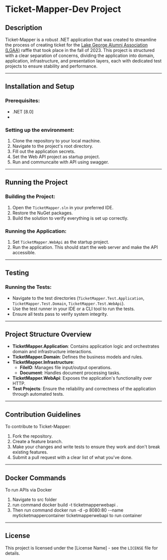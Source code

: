 # Ticket-Mapper-Dev Project

## Description
Ticket-Mapper is a robust .NET application that was created to streamline the process of creating ticket for the [Lake George Alumni Association (LGAA)](https://lgalumni.com) raffle that took place in the fall of 2023. This project is structured with a clear separation of concerns, dividing the application into domain, application, infrastructure, and presentation layers, each with dedicated test projects to ensure stability and performance.

---

## Installation and Setup

### Prerequisites:
- .NET [8.0]
- 

### Setting up the environment:
1. Clone the repository to your local machine.
2. Navigate to the project's root directory.
3. Fill out the application secrets.
4. Set the Web API project as startup project.
5. Run and communcaite with API using swagger.

---

## Running the Project

### Building the Project:
1. Open the `TicketMapper.sln` in your preferred IDE.
2. Restore the NuGet packages.
3. Build the solution to verify everything is set up correctly.

### Running the Application:
1. Set `TicketMapper.WebApi` as the startup project.
2. Run the application. This should start the web server and make the API accessible.

---

## Testing

### Running the Tests:
- Navigate to the test directories (`TicketMapper.Test.Application`, `TicketMapper.Test.Domain`, `TicketMapper.Test.WebApi`).
- Use the test runner in your IDE or a CLI tool to run the tests.
- Ensure all tests pass to verify system integrity.

---

## Project Structure Overview

- **TicketMapper.Application**: Contains application logic and orchestrates domain and infrastructure interactions.
- **TicketMapper.Domain**: Defines the business models and rules.
- **TicketMapper.Infrastructure**: 
  - **FileIO**: Manages file input/output operations.
  - **Document**: Handles document processing tasks.
- **TicketMapper.WebApi**: Exposes the application's functionality over HTTP.
- **Test Projects**: Ensure the reliability and correctness of the application through automated tests.

---

## Contribution Guidelines

To contribute to Ticket-Mapper:
1. Fork the repository.
2. Create a feature branch.
3. Make your changes and write tests to ensure they work and don't break existing features.
4. Submit a pull request with a clear list of what you've done.


---

## Docker Commands

To run APIs via Docker
1. Navigate to src folder
1. run command docker build -t ticketmapperwebapi .
1. Then run command docker run -d -p 8080:80 --name myticketmappercontainer ticketmapperwebapi to run container


---

## License

This project is licensed under the [License Name] - see the `LICENSE` file for details.
